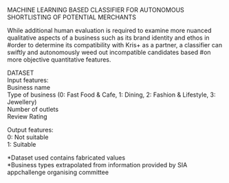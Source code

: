 MACHINE LEARNING BASED CLASSIFIER FOR AUTONOMOUS SHORTLISTING OF POTENTIAL MERCHANTS

While additional human evaluation is required to examine more nuanced qualitative aspects of a business such as its brand identity and ethos in #order to determine its compatibility with Kris+ as a partner, a classifier can swiftly and autonomously weed out incompatible candidates based #on more objective quantitative features. 


DATASET <br />
Input features: <br />
  Business name <br />
  Type of business (0: Fast Food & Cafe, 1: Dining, 2: Fashion & Lifestyle, 3: Jewellery) <br />
  Number of outlets <br />
  Review Rating <br />

Output features: <br />
  0: Not suitable <br />
  1: Suitable <br />
 

*Dataset used contains fabricated values <br />
*Business types extrapolated from information provided by SIA appchallenge organising committee 
